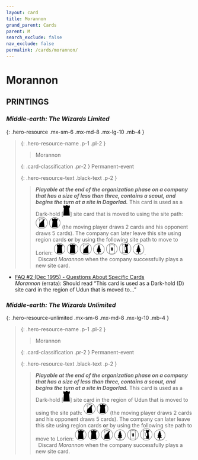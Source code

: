 ```yaml
---
layout: card
title: Morannon
grand_parent: Cards
parent: M
search_exclude: false
nav_exclude: false
permalink: /cards/morannon/
---
```


# Morannon


## PRINTINGS


### _Middle-earth: The Wizards Limited_

{: .hero-resource .mx-sm-6 .mx-md-8 .mx-lg-10 .mb-4 }
> {: .hero-resource-name .p-1 .pl-2 }
> > <div class="card-mp"></div>
> > <div class="card-name">Morannon</div>
>
> {: .card-classification .pr-2 }
> Permanent-event
>
> {: .hero-resource-text .black-text .p-2 }
> > ***Playable at the end of the organization phase on a company that has a size of less than three, contains a scout, and begins the turn at a site in Dagorlad.*** This card is used as a Dark-hold <nobr>[<img src="/assets/images/dark-hold.svg">]</nobr> site card that is moved to using the site path: ![](/assets/images/shadow-land.svg) ![](/assets/images/dark-domain.svg) (the moving player draws 2 cards and his opponent draws 5 cards). The company can later leave this site using region cards **or** by using the following site path to move to Lorien: ![](/assets/images/dark-domain.svg) ![](/assets/images/dark-domain.svg) ![](/assets/images/shadow-land.svg) ![](/assets/images/wilderness.svg) ![](/assets/images/free-domain.svg) ![](/assets/images/border-land.svg) ![](/assets/images/wilderness.svg). <br>&ensp;Discard _Morannon_ when the company successfully plays a new site card. 
> 

 - [FAQ #2 (Dec 1995) - Questions About Specific Cards](/original/rulings/faq-2/#questions-about-specific-cards)<br>_Morannon_ (errata): Should read “This card is used as a Dark-hold (D) site card in the region of Udun that is moved to…”

### _Middle-earth: The Wizards Unlimited_

{: .hero-resource-unlimited .mx-sm-6 .mx-md-8 .mx-lg-10 .mb-4 }
> {: .hero-resource-name .p-1 .pl-2 }
> > <div class="card-mp"></div>
> > <div class="card-name">Morannon</div>
>
> {: .card-classification .pr-2 }
> Permanent-event
>
> {: .hero-resource-text .black-text .p-2 }
> > ***Playable at the end of the organization phase on a company that has a size of less than three, contains a scout, and begins the turn at a site in Dagorlad.*** This card is used as a Dark-hold <nobr>[<img src="/assets/images/dark-hold.svg">]</nobr> site card in the region of Udun that is moved to using the site path: ![](/assets/images/shadow-land.svg) ![](/assets/images/dark-domain.svg) (the moving player draws 2 cards and his opponent draws 5 cards). The company can later leave this site using region cards **or** by using the following site path to move to Lorien: ![](/assets/images/dark-domain.svg) ![](/assets/images/dark-domain.svg) ![](/assets/images/shadow-land.svg) ![](/assets/images/wilderness.svg) ![](/assets/images/free-domain.svg) ![](/assets/images/border-land.svg) ![](/assets/images/wilderness.svg). <br>&ensp;Discard _Morannon_ when the company successfully plays a new site card. 
> 
